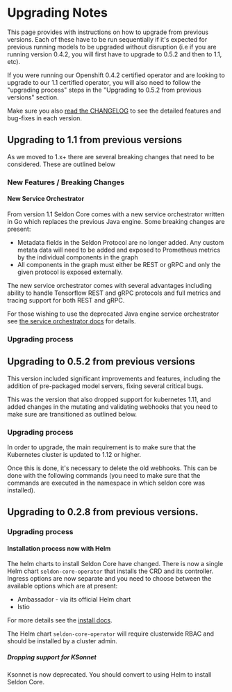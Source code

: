 # Upgrading Notes

This page provides with instructions on how to upgrade from previous versions. Each of these have to be run sequentially if it's expected for previous running models to be upgraded without disruption (i.e if you are running version 0.4.2, you will first have to upgrade to 0.5.2 and then to 1.1, etc).

If you were running our Openshift 0.4.2 certified operator and are looking to upgrade to our 1.1 certified operator, you will also need to follow the "upgrading process" steps in the "Upgrading to 0.5.2 from previous versions" section.

Make sure you also [read the CHANGELOG](https://docs.seldon.io/projects/seldon-core/en/latest/reference/changelog.html) to see the detailed features and bug-fixes in each version.


## Upgrading to 1.1 from previous versions

As we moved to 1.x+ there are several breaking changes that need to be considered. These are outlined below

### New Features / Breaking Changes

#### New Service Orchestrator

From version 1.1 Seldon Core comes with a new service orchestrator written in Go which replaces the previous Java engine. Some breaking changes are present:

 * Metadata fields in the Seldon Protocol are no longer added. Any custom metata data will need to be added and exposed to Prometheus metrics by the individual components in the graph
 * All components in the graph must either be REST or gRPC and only the given protocol is exposed externally.

The new service orchestrator comes with several advantages including ability to handle Tensorflow REST and gRPC protocols and full metrics and tracing support for both REST and gRPC.

For those wishing to use the deprecated Java engine service orchestrator see [the service orchestrator docs](../graph/svcorch.md) for details.

### Upgrading process


## Upgrading to 0.5.2 from previous versions

This version included significant improvements and features, including the addition of pre-packaged model servers, fixing several critical bugs.

This was the version that also dropped support for kubernetes 1.11, and added changes in the mutating and validating webhooks that you need to make sure are transitioned as outlined below.

### Upgrading process

In order to upgrade, the main requirement is to make sure that the Kubernetes cluster is updated to 1.12 or higher.

Once this is done, it's necessary to delete the old webhooks. This can be done with the following commands (you need to make sure that the commands are executed in the namespace in which seldon core was installed).

## Upgrading to 0.2.8 from previous versions.

### Upgrading process

#### Installation process now with Helm

The helm charts to install Seldon Core have changed. There is now a single Helm chart `seldon-core-operator` that installs the CRD and its controller. Ingress options are now separate and you need to choose between the available options which are at present:

 * Ambassador - via its official Helm chart
 * Istio

For more details see the [install docs](../workflow/install.md).

The Helm chart `seldon-core-operator` will require clusterwide RBAC and should be installed by a cluster admin.

##### Dropping support for KSonnet

Ksonnet is now deprecated. You should convert to using Helm to install Seldon Core.
